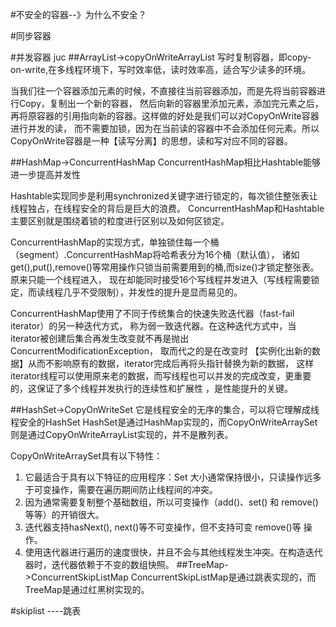 #不安全的容器--》为什么不安全？

#同步容器

#并发容器 juc
##ArrayList->copyOnWriteArrayList
写时复制容器，即copy-on-write,在多线程环境下，写时效率低，读时效率高，适合写少读多的环境。

当我们往一个容器添加元素的时候，不直接往当前容器添加，而是先将当前容器进行Copy，复制出一个新的容器，
然后向新的容器里添加元素，添加完元素之后，再将原容器的引用指向新的容器。这样做的好处是我们可以对CopyOnWrite容器进行并发的读，
而不需要加锁，因为在当前读的容器中不会添加任何元素。所以CopyOnWrite容器是一种【读写分离】的思想，读和写对应不同的容器。


##HashMap->ConcurrentHashMap
ConcurrentHashMap相比Hashtable能够进一步提高并发性

Hashtable实现同步是利用synchronized关键字进行锁定的，每次锁住整张表让线程独占，在线程安全的背后是巨大的浪费。
ConcurrentHashMap和Hashtable主要区别就是围绕着锁的粒度进行区别以及如何区锁定。

ConcurrentHashMap的实现方式，单独锁住每一个桶（segment）.ConcurrentHashMap将哈希表分为16个桶（默认值），
诸如get(),put(),remove()等常用操作只锁当前需要用到的桶,而size()才锁定整张表。原来只能一个线程进入，
现在却能同时接受16个写线程并发进入（写线程需要锁定，而读线程几乎不受限制），并发性的提升是显而易见的。

ConcurrentHashMap使用了不同于传统集合的快速失败迭代器（fast-fail iterator）的另一种迭代方式，
称为弱一致迭代器。在这种迭代方式中，当iterator被创建后集合再发生改变就不再是抛出ConcurrentModificationException，
取而代之的是在改变时 【实例化出新的数据】从而不影响原有的数据，iterator完成后再将头指针替换为新的数据，
这样iterator线程可以使用原来老的数据，而写线程也可以并发的完成改变，更重要的，这保证了多个线程并发执行的连续性和扩展性
，是性能提升的关键。

##HashSet->CopyOnWriteSet
它是线程安全的无序的集合，可以将它理解成线程安全的HashSet
HashSet是通过HashMap实现的，而CopyOnWriteArraySet则是通过CopyOnWriteArrayList实现的，并不是散列表。

CopyOnWriteArraySet具有以下特性：
1. 它最适合于具有以下特征的应用程序：Set 大小通常保持很小，只读操作远多于可变操作，需要在遍历期间防止线程间的冲突。
2. 因为通常需要复制整个基础数组，所以可变操作（add()、set() 和 remove() 等等）的开销很大。
3. 迭代器支持hasNext(), next()等不可变操作，但不支持可变 remove()等 操作。
4. 使用迭代器进行遍历的速度很快，并且不会与其他线程发生冲突。在构造迭代器时，迭代器依赖于不变的数组快照。
##TreeMap->ConcurrentSkipListMap
ConcurrentSkipListMap是通过跳表实现的，而TreeMap是通过红黑树实现的。

#skiplist ----跳表